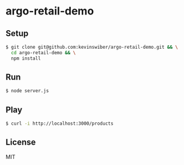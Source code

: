 # argo-retail-demo

## Setup

```bash
$ git clone git@github.com:kevinswiber/argo-retail-demo.git && \
  cd argo-retail-demo && \
  npm install
```

## Run

```bash
$ node server.js
```

## Play

```bash
$ curl -i http://localhost:3000/products
```

## License

MIT

